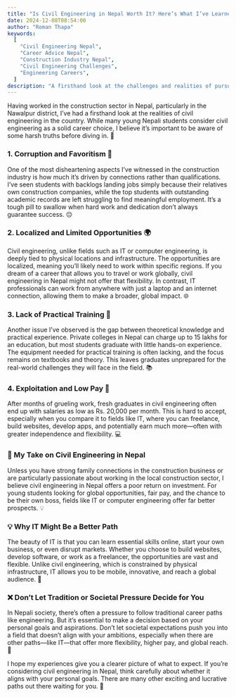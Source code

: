 ```yaml
---
title: "Is Civil Engineering in Nepal Worth It? Here’s What I’ve Learned from Experience 🤔"
date: 2024-12-08T08:54:00
author: "Roman Thapa"
keywords:
  [
    "Civil Engineering Nepal",
    "Career Advice Nepal",
    "Construction Industry Nepal",
    "Civil Engineering Challenges",
    "Engineering Careers",
  ]
description: "A firsthand look at the challenges and realities of pursuing a career in civil engineering in Nepal. Discover the key issues affecting students and professionals in the sector."
---
```


Having worked in the construction sector in Nepal, particularly in the Nawalpur district, I’ve had a firsthand look at the realities of civil engineering in the country. While many young Nepali students consider civil engineering as a solid career choice, I believe it’s important to be aware of some harsh truths before diving in. 🚧

### 1. Corruption and Favoritism 💸

One of the most disheartening aspects I’ve witnessed in the construction industry is how much it’s driven by connections rather than qualifications. I’ve seen students with backlogs landing jobs simply because their relatives own construction companies, while the top students with outstanding academic records are left struggling to find meaningful employment. It’s a tough pill to swallow when hard work and dedication don’t always guarantee success. 😔

### 2. Localized and Limited Opportunities 🌍

Civil engineering, unlike fields such as IT or computer engineering, is deeply tied to physical locations and infrastructure. The opportunities are localized, meaning you’ll likely need to work within specific regions. If you dream of a career that allows you to travel or work globally, civil engineering in Nepal might not offer that flexibility. In contrast, IT professionals can work from anywhere with just a laptop and an internet connection, allowing them to make a broader, global impact. 🌐

### 3. Lack of Practical Training 🔧

Another issue I’ve observed is the gap between theoretical knowledge and practical experience. Private colleges in Nepal can charge up to 15 lakhs for an education, but most students graduate with little hands-on experience. The equipment needed for practical training is often lacking, and the focus remains on textbooks and theory. This leaves graduates unprepared for the real-world challenges they will face in the field. 📚

### 4. Exploitation and Low Pay 💼

After months of grueling work, fresh graduates in civil engineering often end up with salaries as low as Rs. 20,000 per month. This is hard to accept, especially when you compare it to fields like IT, where you can freelance, build websites, develop apps, and potentially earn much more—often with greater independence and flexibility. 💻

### 🎯 My Take on Civil Engineering in Nepal

Unless you have strong family connections in the construction business or are particularly passionate about working in the local construction sector, I believe civil engineering in Nepal offers a poor return on investment. For young students looking for global opportunities, fair pay, and the chance to be their own boss, fields like IT or computer engineering offer far better prospects. 💡

### 💡 Why IT Might Be a Better Path

The beauty of IT is that you can learn essential skills online, start your own business, or even disrupt markets. Whether you choose to build websites, develop software, or work as a freelancer, the opportunities are vast and flexible. Unlike civil engineering, which is constrained by physical infrastructure, IT allows you to be mobile, innovative, and reach a global audience. 🚀

### ❌ Don’t Let Tradition or Societal Pressure Decide for You

In Nepali society, there’s often a pressure to follow traditional career paths like engineering. But it’s essential to make a decision based on your personal goals and aspirations. Don’t let societal expectations push you into a field that doesn’t align with your ambitions, especially when there are other paths—like IT—that offer more flexibility, higher pay, and global reach. 🌟

I hope my experiences give you a clearer picture of what to expect. If you’re considering civil engineering in Nepal, think carefully about whether it aligns with your personal goals. There are many other exciting and lucrative paths out there waiting for you. 🌱
